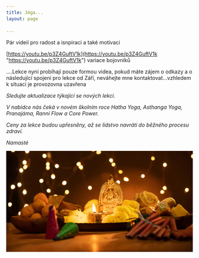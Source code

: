 ```yaml
---
title: Jóga...
layout: page

---
```

Pár videií pro radost a isnpiraci a také motivaci

[https://youtu.be/p3Z4GuftV1k](https://youtu.be/p3Z4GuftV1k "https://youtu.be/p3Z4GuftV1k") variace bojovníků

....Lekce nyní probíhají pouze formou videa, pokud máte zájem o odkazy a o následující spojení pro lekce od Září, neváhejte mne kontaktovat...vzhledem k situaci je provozovna uzavřena

_Sledujte aktualizace týkající se nových lekcí._

_V nabídce nás čeká v novém školním roce Hatha Yoga, Asthanga Yoga, Pranajáma, Ranní Flow a Core Power._

_Ceny za lekce budou upřesněny, až se lidstvo navrátí do běžného procesu zdraví._

_Namasté_

![](/uploads/diwaliposterimage-1.webp)